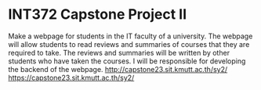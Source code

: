 # INT372 Capstone Project II
Make a webpage for students in the IT faculty of a university. The webpage will allow students to read reviews and summaries of courses that they are required to take. The reviews and summaries will be written by other students who have taken the courses. I will be responsible for developing the backend of the webpage.
http://capstone23.sit.kmutt.ac.th/sy2/
https://capstone23.sit.kmutt.ac.th/sy2/
